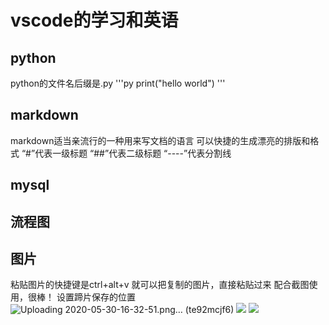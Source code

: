 # vscode的学习和英语
## python
python的文件名后缀是.py
'''py
print("hello world")
'''
## markdown
markdown适当亲流行的一种用来写文档的语言
可以快捷的生成漂亮的排版和格式
“#”代表一级标题
“##”代表二级标题
“----”代表分割线
## mysql
## 流程图
## 图片
粘贴图片的快捷键是ctrl+alt+v
就可以把复制的图片，直接粘贴过来
配合截图使用，很棒！
设置蹄片保存的位置![Uploading 2020-05-30-16-32-51.png… (te92mcjf6)]()
![](2020-05-30-16-31-21.png)
![](2020-05-30-16-32-51.png)
